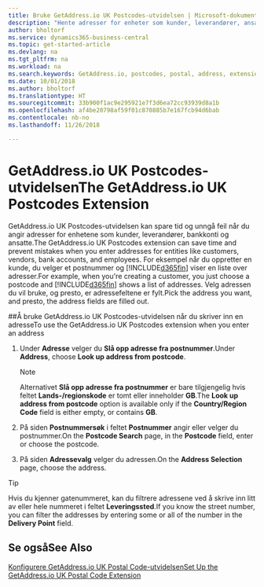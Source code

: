 ```yaml
---
title: Bruke GetAddress.io UK Postcodes-utvidelsen | Microsoft-dokumentasjon
description: "Hente adresser for enheter som kunder, leverandører, ansatte og banker i Storbritannia fra GetAddress.io-tjenesten."
author: bholtorf
ms.service: dynamics365-business-central
ms.topic: get-started-article
ms.devlang: na
ms.tgt_pltfrm: na
ms.workload: na
ms.search.keywords: GetAddress.io, postcodes, postal, address, extension
ms.date: 10/01/2018
ms.author: bholtorf
ms.translationtype: HT
ms.sourcegitcommit: 33b900f1ac9e295921e7f3d6ea72cc93939d8a1b
ms.openlocfilehash: af4be20798af59f01c870885b7e167fcb94d6bab
ms.contentlocale: nb-no
ms.lasthandoff: 11/26/2018

---
```


# <a name="the-getaddressio-uk-postcodes-extension"></a><span data-ttu-id="7dcaf-103">GetAddress.io UK Postcodes-utvidelsen</span><span class="sxs-lookup"><span data-stu-id="7dcaf-103">The GetAddress.io UK Postcodes Extension</span></span>
<span data-ttu-id="7dcaf-104">GetAddress.io UK Postcodes-utvidelsen kan spare tid og unngå feil når du angir adresser for enhetene som kunder, leverandører, bankkonti og ansatte.</span><span class="sxs-lookup"><span data-stu-id="7dcaf-104">The GetAddress.io UK Postcodes extension can save time and prevent mistakes when you enter addresses for entities like customers, vendors, bank accounts, and employees.</span></span> <span data-ttu-id="7dcaf-105">For eksempel når du oppretter en kunde, du velger et postnummer og [!INCLUDE[d365fin](includes/d365fin_md.md)] viser en liste over adresser.</span><span class="sxs-lookup"><span data-stu-id="7dcaf-105">For example, when you're creating a customer, you just choose a postcode and [!INCLUDE[d365fin](includes/d365fin_md.md)] shows a list of addresses.</span></span> <span data-ttu-id="7dcaf-106">Velg adressen du vil bruke, og presto, er adressefeltene er fylt.</span><span class="sxs-lookup"><span data-stu-id="7dcaf-106">Pick the address you want, and presto, the address fields are filled out.</span></span>  

##<a name="to-use-the-getaddressio-uk-postcodes-extension-when-you-enter-an-address"></a><span data-ttu-id="7dcaf-107">Å bruke GetAddress.io UK Postcodes-utvidelsen når du skriver inn en adresse</span><span class="sxs-lookup"><span data-stu-id="7dcaf-107">To use the GetAddress.io UK Postcodes extension when you enter an address</span></span>
1. <span data-ttu-id="7dcaf-108">Under **Adresse** velger du **Slå opp adresse fra postnummer**.</span><span class="sxs-lookup"><span data-stu-id="7dcaf-108">Under **Address**, choose **Look up address from postcode**.</span></span>  

    > [!NOTE]  
    >   <span data-ttu-id="7dcaf-109">Alternativet **Slå opp adresse fra postnummer** er bare tilgjengelig hvis feltet **Lands-/regionskode** er tomt eller inneholder **GB**.</span><span class="sxs-lookup"><span data-stu-id="7dcaf-109">The **Look up address from postcode** option is available only if the **Country/Region Code** field is either empty, or contains **GB**.</span></span>
2. <span data-ttu-id="7dcaf-110">På siden **Postnummersøk** i feltet **Postnummer** angir eller velger du postnummer.</span><span class="sxs-lookup"><span data-stu-id="7dcaf-110">On the **Postcode Search** page, in the **Postcode** field, enter or choose the postcode.</span></span>  
3. <span data-ttu-id="7dcaf-111">På siden **Adressevalg** velger du adressen.</span><span class="sxs-lookup"><span data-stu-id="7dcaf-111">On the **Address Selection** page, choose the address.</span></span>  

> [!TIP]  
>   <span data-ttu-id="7dcaf-112">Hvis du kjenner gatenummeret, kan du filtrere adressene ved å skrive inn litt av eller hele nummeret i feltet **Leveringssted**.</span><span class="sxs-lookup"><span data-stu-id="7dcaf-112">If you know the street number, you can filter the addresses by entering some or all of the number in the **Delivery Point** field.</span></span>


## <a name="see-also"></a><span data-ttu-id="7dcaf-113">Se også</span><span class="sxs-lookup"><span data-stu-id="7dcaf-113">See Also</span></span>
[<span data-ttu-id="7dcaf-114">Konfigurere GetAddress.io UK Postal Code-utvidelsen</span><span class="sxs-lookup"><span data-stu-id="7dcaf-114">Set Up the GetAddress.io UK Postal Code Extension</span></span>](LocalFunctionality/UnitedKingdom/uk-setup-postal-code-service.md)

